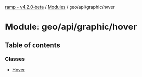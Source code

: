 [ramp - v4.2.0-beta](../README.md) / [Modules](../modules.md) / geo/api/graphic/hover

# Module: geo/api/graphic/hover

## Table of contents

### Classes

- [Hover](../classes/geo_api_graphic_hover.Hover.md)
